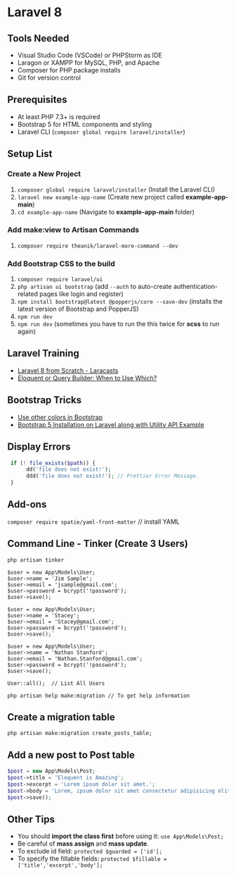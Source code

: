 # Laravel 8 

## Tools Needed

- Visual Studio Code (VSCode) or PHPStorm as IDE
- Laragon or XAMPP for MySQL, PHP, and Apache
- Composer for PHP package installs
- Git for version control

## Prerequisites 

- At least PHP 7.3+ is required
- Bootstrap 5 for HTML components and styling
- Laravel CLI (`composer global require laravel/installer`)

## Setup List

### Create a New Project

1. `composer global require laravel/installer` (Install the Laravel CLI)
2. `laravel new example-app-name` (Create new project called **example-app-main**)
3. `cd example-app-name` (Navigate to **example-app-main** folder)

### Add **make:view** to Artisan Commands

1. `composer require theanik/laravel-more-command --dev`

### Add **Bootstrap CSS** to the build

1. `composer require laravel/ui`
2. `php artisan ui bootstrap` (add `--auth` to auto-create authentication-related pages like login and register)
3. `npm install bootstrap@latest @popperjs/core --save-dev` (installs the latest version of Bootstrap and PopperJS)
4. `npm run dev`
5. `npm run dev` (sometimes you have to run the this twice for **scss** to run again)

## Laravel Training

- [Laravel 8 from Scratch - Laracasts](https://laracasts.com/series/laravel-8-from-scratch/)
- [Eloquent or Query Builder: When to Use Which?](https://www.youtube.com/watch?v=uVsY_OXRq5o)

## Bootstrap Tricks

- [Use other colors in Bootstrap](https://www.youtube.com/watch?v=CTmubyW4uYo&t=1s)
- [Bootstrap 5 Installation on Laravel along with Utility API Example](https://www.youtube.com/watch?v=Zswg6_lISdU)

## Display Errors

```php
 if (! file_exists($path)) {
      dd('file does not exist!');
      ddd('file does not exist!'); // Prettier Error Message.
 }
```

## Add-ons

`composer require spatie/yaml-front-matter` // install YAML

## Command Line - Tinker (Create 3 Users)

```
php artisan tinker

$user = new App\Models\User;
$user->name = 'Jim Sample';
$user->email = 'jsample@gmail.com';
$user->password = bcrypt('!password');
$user->save();

$user = new App\Models\User;
$user->name = 'Stacey';
$user->email = 'Stacey@gmail.com';
$user->password = bcrypt('!password');
$user->save();`

$user = new App\Models\User;
$user->name = 'Nathan Stanford';
$user->email = 'Nathan.Stanford@gmail.com';
$user->password = bcrypt('!password');
$user->save();

User::all();  // List All Users

php artisan help make:migration // To get help information
```

## Create a migration table

`php artisan make:migration create_posts_table;`

## Add a new post to Post table

```php
$post = new App\Models\Post;
$post->title = 'Eloquent is Amazing';
$post->excerpt = 'Lorem ipsum dolar sit amet.';
$post->body = 'Lorem, ipsum dolor sit amet consectetur adipisicing elit. Unde rerum error laborum sed, velit commodi officia ea quo quia nihil nulla reprehenderit quas, corrupti consequuntur similique perferendis facilis vel odit doloribus eaque pariatur! Saepe quis reprehenderit dolores? Quis totam ipsam veritatis iure voluptas eos tempora eaque id, dolore accusamus impedit.';
$post->save();
```

## Other Tips

- You should **import the class first** before using it: `use App\Models\Post;`
- Be careful of **mass assign** and **mass update**.
- To exclude id field: `protected $guarded = ['id'];`
- To specify the fillable fields: `protected $fillable = ['title','excerpt','body'];`

